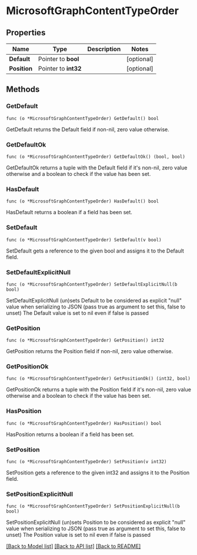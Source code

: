 # MicrosoftGraphContentTypeOrder

## Properties

Name | Type | Description | Notes
------------ | ------------- | ------------- | -------------
**Default** | Pointer to **bool** |  | [optional] 
**Position** | Pointer to **int32** |  | [optional] 

## Methods

### GetDefault

`func (o *MicrosoftGraphContentTypeOrder) GetDefault() bool`

GetDefault returns the Default field if non-nil, zero value otherwise.

### GetDefaultOk

`func (o *MicrosoftGraphContentTypeOrder) GetDefaultOk() (bool, bool)`

GetDefaultOk returns a tuple with the Default field if it's non-nil, zero value otherwise
and a boolean to check if the value has been set.

### HasDefault

`func (o *MicrosoftGraphContentTypeOrder) HasDefault() bool`

HasDefault returns a boolean if a field has been set.

### SetDefault

`func (o *MicrosoftGraphContentTypeOrder) SetDefault(v bool)`

SetDefault gets a reference to the given bool and assigns it to the Default field.

### SetDefaultExplicitNull

`func (o *MicrosoftGraphContentTypeOrder) SetDefaultExplicitNull(b bool)`

SetDefaultExplicitNull (un)sets Default to be considered as explicit "null" value
when serializing to JSON (pass true as argument to set this, false to unset)
The Default value is set to nil even if false is passed
### GetPosition

`func (o *MicrosoftGraphContentTypeOrder) GetPosition() int32`

GetPosition returns the Position field if non-nil, zero value otherwise.

### GetPositionOk

`func (o *MicrosoftGraphContentTypeOrder) GetPositionOk() (int32, bool)`

GetPositionOk returns a tuple with the Position field if it's non-nil, zero value otherwise
and a boolean to check if the value has been set.

### HasPosition

`func (o *MicrosoftGraphContentTypeOrder) HasPosition() bool`

HasPosition returns a boolean if a field has been set.

### SetPosition

`func (o *MicrosoftGraphContentTypeOrder) SetPosition(v int32)`

SetPosition gets a reference to the given int32 and assigns it to the Position field.

### SetPositionExplicitNull

`func (o *MicrosoftGraphContentTypeOrder) SetPositionExplicitNull(b bool)`

SetPositionExplicitNull (un)sets Position to be considered as explicit "null" value
when serializing to JSON (pass true as argument to set this, false to unset)
The Position value is set to nil even if false is passed

[[Back to Model list]](../README.md#documentation-for-models) [[Back to API list]](../README.md#documentation-for-api-endpoints) [[Back to README]](../README.md)


